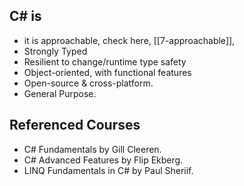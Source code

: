 ## C# is
- it is approachable, check here, [[7-approachable]], 
- Strongly Typed
- Resilient to change/runtime type safety
- Object-oriented, with functional features
- Open-source & cross-platform.
- General Purpose.

## Referenced Courses
- C# Fundamentals by Gill Cleeren.
- C# Advanced Features  by Flip Ekberg.
- LINQ Fundamentals in C# by Paul Sheriif.
